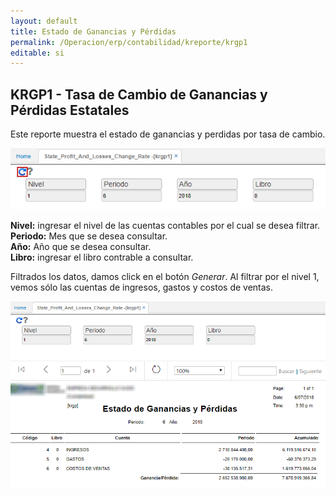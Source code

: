 ```yaml
---
layout: default
title: Estado de Ganancias y Pérdidas
permalink: /Operacion/erp/contabilidad/kreporte/krgp1
editable: si
---
```


## KRGP1 - Tasa de Cambio de Ganancias y Pérdidas Estatales

Este reporte muestra el estado de ganancias y perdidas por tasa de cambio.  

![](krgp01.png)

**Nivel:** ingresar el nivel de las cuentas contables por el cual se desea filtrar.  
**Periodo:** Mes que se desea consultar.  
**Año:** Año que se desea consultar.  
**Libro:** ingresar el libro contrable a consultar.  

Filtrados los datos, damos click en el botón _Generar_. Al filtrar por el nivel 1, vemos sólo las cuentas de ingresos, gastos y costos de ventas.  

![](krgp02.png)









